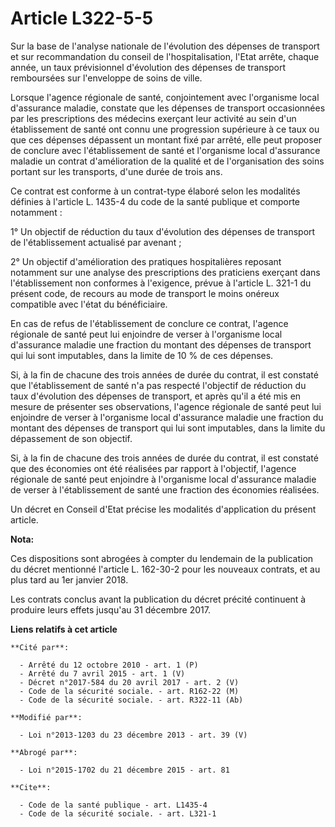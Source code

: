 # Article L322-5-5

Sur la base de l'analyse nationale de l'évolution des dépenses de transport et sur recommandation du conseil de
l'hospitalisation, l'Etat arrête, chaque année, un taux prévisionnel d'évolution des dépenses de transport remboursées sur
l'enveloppe de soins de ville. 

Lorsque l'agence régionale de santé, conjointement avec l'organisme local d'assurance maladie, constate que les dépenses de
transport occasionnées par les prescriptions des médecins exerçant leur activité au sein d'un établissement de santé ont
connu une progression supérieure à ce taux ou que ces dépenses dépassent un montant fixé par arrêté, elle peut proposer de
conclure avec l'établissement de santé et l'organisme local d'assurance maladie un contrat d'amélioration de la qualité et de
l'organisation des soins portant sur les transports, d'une durée de trois ans. 

Ce contrat est conforme à un contrat-type élaboré selon les modalités définies à l'article L. 1435-4 du code de la santé
publique et comporte notamment : 

1° Un objectif de réduction du taux d'évolution des dépenses de transport de l'établissement actualisé  par avenant ; 

2° Un objectif d'amélioration des pratiques hospitalières reposant notamment sur une analyse des prescriptions des praticiens
exerçant dans l'établissement non conformes à l'exigence, prévue à l'article L. 321-1 du présent code, de recours au mode de
transport le moins onéreux compatible avec l'état du bénéficiaire.

En cas de refus de l'établissement de conclure ce contrat, l'agence régionale de santé peut lui enjoindre  de verser à
l'organisme local d'assurance maladie une fraction du montant des dépenses de transport qui lui sont imputables, dans la
limite de 10 % de ces dépenses. 

Si, à la fin de chacune des trois années de durée du contrat, il est constaté que l'établissement de santé n'a pas respecté
l'objectif de réduction du taux d'évolution des dépenses de transport, et après qu'il a été mis en mesure de présenter ses
observations, l'agence régionale de santé peut lui enjoindre de verser à l'organisme local d'assurance maladie une fraction
du montant des dépenses de transport qui lui sont imputables, dans la limite du dépassement de son objectif. 

Si, à la fin de chacune des trois années de durée du contrat, il est constaté que des économies ont été réalisées par rapport
à l'objectif, l'agence régionale de santé peut enjoindre à l'organisme local d'assurance maladie de verser à l'établissement
de santé une fraction des économies réalisées. 

Un décret en Conseil d'Etat précise les modalités d'application du présent article.

**Nota:**

Ces dispositions sont abrogées à compter du lendemain de la publication du décret mentionné l'article L. 162-30-2 pour les
nouveaux contrats, et au plus tard au 1er janvier 2018. 

Les contrats conclus avant la publication du décret précité continuent à produire leurs effets jusqu'au 31 décembre 2017.

**Liens relatifs à cet article**

	**Cité par**:

	  - Arrêté du 12 octobre 2010 - art. 1 (P)
	  - Arrêté du 7 avril 2015 - art. 1 (V)
	  - Décret n°2017-584 du 20 avril 2017 - art. 2 (V)
	  - Code de la sécurité sociale. - art. R162-22 (M)
	  - Code de la sécurité sociale. - art. R322-11 (Ab)

	**Modifié par**:

	  - Loi n°2013-1203 du 23 décembre 2013 - art. 39 (V)

	**Abrogé par**:

	  - Loi n°2015-1702 du 21 décembre 2015 - art. 81

	**Cite**:

	  - Code de la santé publique - art. L1435-4
	  - Code de la sécurité sociale. - art. L321-1

